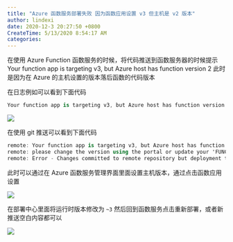 ```yaml
---
title: "Azure 函数服务部署失败 因为函数应用设置 v3 但主机是 v2 版本"
author: lindexi
date: 2020-12-3 20:27:50 +0800
CreateTime: 5/13/2020 8:54:17 AM
categories: 
---
```


在使用 Azure Function 函数服务的时候，将代码推送到函数服务器的时候提示 Your function app is targeting v3, but Azure host has function version 2 此时是因为在 Azure 的主机设置的版本落后函数的代码版本

<!--more-->


<!-- CreateTime:5/13/2020 8:54:17 AM -->



在日志例如可以看到下面代码

```csharp
Your function app is targeting v3, but Azure host has function version ~2, \nplease change the version using the portal or update your 'FUNCTIONS_EXTENSION_VERSION' appsetting and retry
```

<!-- ![](image/Azure 函数服务部署失败 因为函数应用设置 v3 但主机是 v2 版本/Azure 函数服务部署失败 因为函数应用设置 v3 但主机是 v2 版本0.png) -->

![](http://image.acmx.xyz/lindexi%2F2020513855502953.jpg)

在使用 git 推送可以看到下面代码

```csharp
remote: Your function app is targeting v3, but Azure host has function version ~2,
remote: please change the version using the portal or update your 'FUNCTIONS_EXTENSION_VERSION' appsetting and retry
remote: Error - Changes committed to remote repository but deployment to website failed.

```

此时可以通过在 Azure 函数服务管理界面里面设置主机版本，通过点击函数应用设置

<!-- ![](image/Azure 函数服务部署失败 因为函数应用设置 v3 但主机是 v2 版本/Azure 函数服务部署失败 因为函数应用设置 v3 但主机是 v2 版本1.png) -->

![](http://image.acmx.xyz/lindexi%2F2020513856297924.jpg)

在部署中心里面将运行时版本修改为 `~3` 然后回到函数服务点击重新部署，或者新推送空白内容都可以

<!-- ![](image/Azure 函数服务部署失败 因为函数应用设置 v3 但主机是 v2 版本/Azure 函数服务部署失败 因为函数应用设置 v3 但主机是 v2 版本2.png) -->

![](http://image.acmx.xyz/lindexi%2F2020513857115882.jpg)

